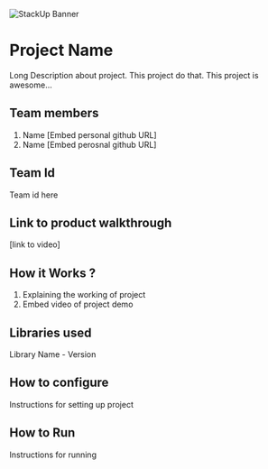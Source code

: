 ![StackUp Banner]([https://tinkerhub.frappe.cloud/files/stackup%20banner.jpeg])
# Project Name
Long Description about project. This project do that. This project is awesome... 
## Team members
1. Name [Embed personal github URL]
2. Name [Embed perosnal github URL]
## Team Id
Team id here
## Link to product walkthrough
[link to video]
## How it Works ?
1. Explaining the working of project
2. Embed video of project demo
## Libraries used
Library Name - Version
## How to configure
Instructions for setting up project
## How to Run
Instructions for running
